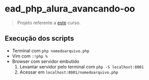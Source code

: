 # ead_php_alura_avancando-oo

> Projeto referente a [este](https://cursos.alura.com.br/course/php-oo-heranca-polimorfirmo-interfaces) curso.

## Execução dos scripts

- Terminal com `php nomedoarquivo.php`
- Vim com `:!php %`
- Browser com servidor embutido
    1. Levantar servidor pelo terminal com `php -S localhost:8001`
    2. Acessar em `localhost:8001/nomedoarquivo.php`
